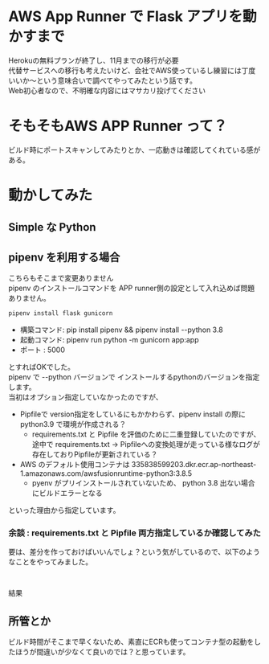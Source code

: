 # AWS App Runner で Flask アプリを動かすまで

Herokuの無料プランが終了し、11月までの移行が必要  
代替サービスへの移行も考えたいけど、会社でAWS使っているし練習には丁度いいか〜という意味合いで調べてやってみたという話です。  
Web初心者なので、不明確な内容にはマサカリ投げてください

# そもそもAWS APP Runner って？
ビルド時にポートスキャンしてみたりとか、一応動きは確認してくれている感がある。  


# 動かしてみた
## Simple な Python

## pipenv を利用する場合
こちらもそこまで変更ありません  
pipenv のインストールコマンドを APP runner側の設定として入れ込めば問題ありません。  

```bash
pipenv install flask gunicorn
```

* 構築コマンド: pip install pipenv && pipenv install --python 3.8
* 起動コマンド: pipenv run python -m gunicorn app:app
* ポート : 5000

とすればOKでした。  
pipenv で --python バージョンで インストールするpythonのバージョンを指定します。  
当初はオプション指定していなかったのですが、

* Pipfileで version指定をしているにもかかわらず、pipenv install の際に python3.9 で環境が作成される？
  * requirements.txt と Pipfile を評価のために二重登録していたのですが、　途中で requirements.txt -> Pipfileへの変換処理が走っている様なログが存在しておりPipfileが更新されている？ 
* AWS のデフォルト使用コンテナは 335838599203.dkr.ecr.ap-northeast-1.amazonaws.com/awsfusionruntime-python3:3.8.5
  * pyenv がプリインストールされていないため、 python 3.8 出ない場合にビルドエラーとなる

といった理由から指定しています。  

### 余談 : requirements.txt と Pipfile 両方指定しているか確認してみた

要は、差分を作っておけばいいんでしょ？という気がしているので、以下のようなことをやってみました。  
```Pipfile
```

```requirements.txt
```

結果  


## 所管とか
ビルド時間がそこまで早くないため、素直にECRも使ってコンテナ型の起動をしたほうが間違いが少なくて良いのでは？と思っています。  
